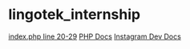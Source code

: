 # lingotek_internship

[index.php line 20-29](https://stackoverflow.com/questions/33302442/get-info-from-external-api-url-using-php)
[PHP Docs](http://us3.php.net/docs.php)
[Instagram Dev Docs](https://www.instagram.com/developer/)